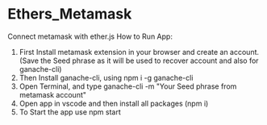 # Ethers_Metamask
Connect metamask with ether.js
How to Run App:
1. First Install metamask extension in your browser and create an account. (Save the Seed phrase as it will be used to recover account and also for ganache-cli)
2. Then Install ganache-cli, using npm i -g ganache-cli
3. Open Terminal, and type ganache-cli -m "Your Seed phrase from metamask account"
4. Open app in vscode and then install all packages (npm i)
5. To Start the app use npm start
